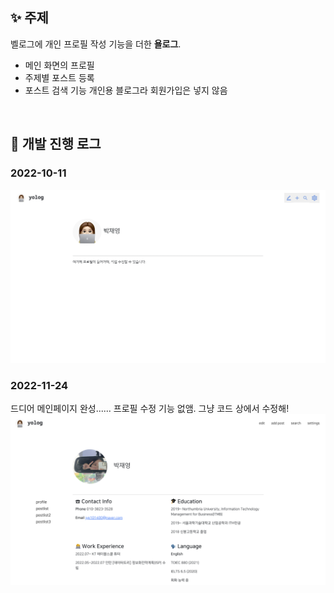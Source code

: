 ## ✨ 주제
벨로그에 개인 프로필 작성 기능을 더한 __욜로그__.
- 메인 화면의 프로필
- 주제별 포스트 등록
- 포스트 검색 기능
    개인용 블로그라 회원가입은 넣지 않음

<br/>

## 📝 개발 진행 로그

### 2022-10-11 
<img src='/public/221011.png' weight='50px'>

### 2022-11-24
드디어 메인페이지 완성......
    프로필 수정 기능 없앰. 그냥 코드 상에서 수정해!
<img src='/public/221124.png' wieght='50px'>
